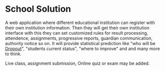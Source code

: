 # School Solution

A web application where different educational institution can register with their own
institution information. Then they will get their own institution interface with this they
can set customized rules for result processing, attendence, assignments, progressive reports,
guardian communication, authority notice so on. It will provide statistical prediction like
"who will be [Dropout](education-dropouts.md)", "students current status", "where to
improve" and and many more to think.

Live class, assignment submission, Online quiz or exam may be added.